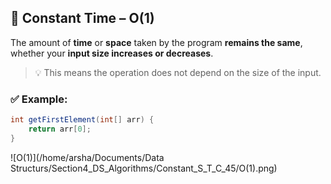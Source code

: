 ## 🧠 Constant Time – O(1)

The amount of **time** or **space** taken by the program **remains the same**, whether your **input size increases or decreases**.

> 💡 This means the operation does not depend on the size of the input.

### ✅ Example:

```java
int getFirstElement(int[] arr) {
    return arr[0];
}
```

![O(1)](/home/arsha/Documents/Data Structurs/Section4_DS_Algorithms/Constant_S_T_C_45/O(1).png)
